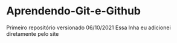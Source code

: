 # Aprendendo-Git-e-Github
 Primeiro repositório versionado 06/10/2021
Essa lnha eu adicionei diretamente pelo site
